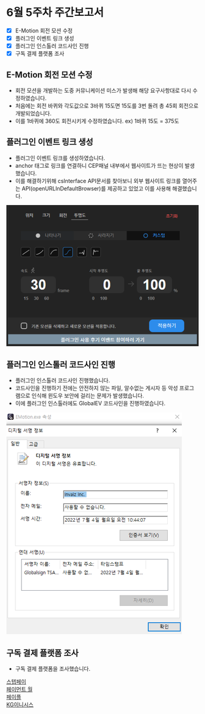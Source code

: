 # 6월 5주차 주간보고서

- [x] E-Motion 회전 모션 수정
- [x] 플러그인 이벤트 링크 생성
- [x] 플러그인 인스톨러 코드사인 진행
- [x] 구독 결제 플랫폼 조사

## E-Motion 회전 모션 수정

- 회전 모션을 개발하는 도중 커뮤니케이션 미스가 발생해 해당 요구사항대로 다시 수정하였습니다.
- 처음에는 회전 바퀴와 각도값으로 3바퀴 15도면 15도를 3번 돌려 총 45회 회전으로 개발되었습니다.
- 이를 1바퀴에 360도 회전시키게 수정하였습니다. ex) 1바퀴 15도 = 375도

## 플러그인 이벤트 링크 생성

- 플러그인 이벤트 링크를 생성하였습니다.
- anchor 태그로 링크를 연결하니 CEP패널 내부에서 웹사이트가 뜨는 현상이 발생했습니다.
- 이를 해결하기위해 csInterface API문서를 찾아보니 외부 웹사이트 링크를 열어주는 API(openURLInDefaultBrowser)를 제공하고 있었고 이를 사용해 해결했습니다.

![새창](./asset/%EC%82%AC%EC%9A%A9%ED%9B%84%EA%B8%B0.png)

## 플러그인 인스톨러 코드사인 진행

- 플러그인 인스톨러 코드사인 진행했습니다.
- 코드사인을 진행하기 전에는 안전하지 않는 파일, 알수없는 게시자 등 악성 프로그램으로 인식해 윈도우 보안에 걸리는 문제가 발생했습니다.
- 이에 플러그인 인스톨러에도 GlobalEV 코드사인을 진행하였습니다.

![코드사인](./asset/코드사인.png)

## 구독 결제 플랫폼 조사

- 구독 결제 플랫폼을 조사했습니다.

[스텝페이](https://www.steppay.kr/)  
[페이먼트 월](https://www.paymentwall.com/kr/products/subscriptions)  
[페이플](https://www.payple.kr/pay/card/regular)  
[KG이니시스](https://www.inicis.com/sv-regular)
